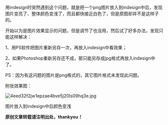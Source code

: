 
用indesign时突然遇到这个问题，就是把一个png图片放入到indesign中后，发现图片变亮了、整体颜色变浅了，而且都快接近白色了，但是原图却并不是这样子的。


开始以为是图片效果显示的问题，但是调节了也没用，然后试了好多办法，发现只能这样解决：


1、用PS软件把图片重新另存一次，再放入indesign中看效果；


2、如果Photoshop重新另存还不成，那只能另存成jpg格式再放入indesign中了。


PS：因为有这问题的图片是png格式的，其它图片格式未发现此问题。


附张效果图：


![4eed32f2jw1epzae4bve5j20ls09hq3e.jpg](https://image.bmqy.net/upload/f153d90af1ec01c0f38e69e5f72935a2.jpg)


图片放入到indesign中后颜色变浅


**原创文章转载请注明出处，thankyou！**

